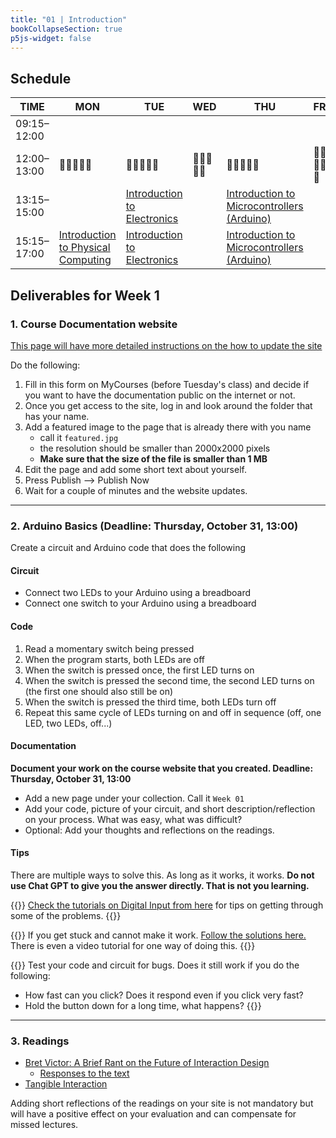 ```yaml
---
title: "01 | Introduction"
bookCollapseSection: true
p5js-widget: false
---
```


## Schedule

| TIME | MON | TUE | WED | THU | FRI |
| --- | --- | --- | --- | --- | --- |
| 09:15–12:00 |  |  |  |  |  |
| 12:00–13:00| 🥗🍜🍱🍝🍕 | 🥗🍜🍱🍝🍕 | 🥗🍜🍱🍝🍕 | 🥗🍜🍱🍝🍕 | 🥗🍜🍱🍝🍕 |
| 13:15–15:00 |  | [Introduction to Electronics](./lesson-01) |  | [Introduction to Microcontrollers (Arduino)](./lesson-02) |  |
| 15:15–17:00 | [Introduction to Physical Computing](./lecture) | [Introduction to Electronics](./lesson-01) |  | [Introduction to Microcontrollers (Arduino)](./lesson-02) |  |

## Deliverables for Week 1

### 1. Course Documentation website

[This page will have more detailed instructions on the how to update the site](../documentation-website/)

Do the following:

1. Fill in this form on MyCourses (before Tuesday's class) and decide if you want to have the documentation public on the internet or not.
2. Once you get access to the site, log in and look around the folder that has your name.
3. Add a featured image to the page that is already there with you name
    - call it `featured.jpg`
    - the resolution should be smaller than 2000x2000 pixels
    - **Make sure that the size of the file is smaller than 1 MB**
4. Edit the page and add some short text about yourself.
5. Press Publish --> Publish Now
6. Wait for a couple of minutes and the website updates.
    
---

### 2. Arduino Basics (Deadline: Thursday, October 31, 13:00)

Create a circuit and Arduino code that does the following

#### Circuit
- Connect two LEDs to your Arduino using a breadboard
- Connect one switch to your Arduino using a breadboard

#### Code
1. Read a momentary switch being pressed
2. When the program starts, both LEDs are off
3. When the switch is pressed once, the first LED turns on
4. When the switch is pressed the second time, the second LED turns on (the first one should also still be on)
5. When the switch is pressed the third time, both LEDs turn off
6. Repeat this same cycle of LEDs turning on and off in sequence (off, one LED, two LEDs, off...)

#### Documentation

**Document your work on the course website that you created. Deadline: Thursday, October 31, 13:00**

- Add a new page under your collection. Call it `Week 01`
- Add your code, picture of your circuit, and short description/reflection on your process. What was easy, what was difficult?
- Optional: Add your thoughts and reflections on the readings.

#### Tips

There are multiple ways to solve this. As long as it works, it works. **Do not use Chat GPT to give you the answer directly. That is not you learning.**

{{<hint info>}}
[Check the tutorials on Digital Input from here](../../../tutorials/arduino-and-electronics/arduino/) for tips on getting through some of the problems.
{{</hint>}}

{{<hint warning>}}
If you get stuck and cannot make it work. [Follow the solutions here.](../assignments/week-01/) There is even a video tutorial for one way of doing this.
{{</hint>}}

{{<hint danger>}}
Test your code and circuit for bugs. Does it still work if you do the following:
- How fast can you click? Does it respond even if you click very fast?
- Hold the button down for a long time, what happens?
{{</hint>}}

---

### 3. Readings

- [Bret Victor: A Brief Rant on the Future of Interaction Design](http://worrydream.com/ABriefRantOnTheFutureOfInteractionDesign/)
    - [Responses to the text](http://worrydream.com/ABriefRantOnTheFutureOfInteractionDesign/responses.html)
- [Tangible Interaction](https://www.interaction-design.org/literature/book/the-glossary-of-human-computer-interaction/tangible-interaction)

Adding short reflections of the readings on your site is not mandatory but will have a positive effect on your evaluation and can compensate for missed lectures.
